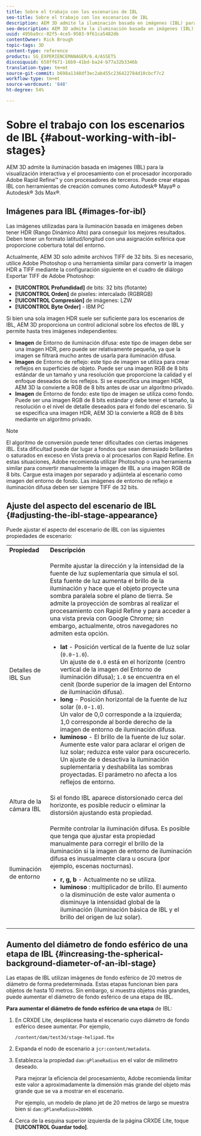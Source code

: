 ```yaml
---
title: Sobre el trabajo con los escenarios de IBL
seo-title: Sobre el trabajo con los escenarios de IBL
description: AEM 3D admite la iluminación basada en imágenes (IBL) para la visualización interactiva y el procesamiento con el procesador incorporado Adobe Rapid Refine™ y con procesadores de terceros.
seo-description: AEM 3D admite la iluminación basada en imágenes (IBL) para la visualización interactiva y el procesamiento con el procesador incorporado Adobe Rapid Refine™ y con procesadores de terceros.
uuid: 495ba9cc-02f5-4ce5-9503-9f61ca5482db
contentOwner: Rick Brough
topic-tags: 3D
content-type: reference
products: SG_EXPERIENCEMANAGER/6.4/ASSETS
discoiquuid: 658ff671-16b9-41bd-ba24-b77a32b3346b
translation-type: tm+mt
source-git-commit: b698a1348df3ec2ab455c236422784d10cbcf7c2
workflow-type: tm+mt
source-wordcount: '848'
ht-degree: 54%

---
```



# Sobre el trabajo con los escenarios de IBL {#about-working-with-ibl-stages}

AEM 3D admite la iluminación basada en imágenes (IBL) para la visualización interactiva y el procesamiento con el procesador incorporado Adobe Rapid Refine™ y con procesadores de terceros. Puede crear etapas IBL con herramientas de creación comunes como Autodesk® Maya® o Autodesk® 3ds Max®.

## Imágenes para IBL {#images-for-ibl}

Las imágenes utilizadas para la iluminación basada en imágenes deben tener HDR (Rango Dinámico Alto) para conseguir los mejores resultados. Deben tener un formato latitud/longitud con una asignación esférica que proporcione cobertura total del entorno.

Actualmente, AEM 3D solo admite archivos TIFF de 32 bits. Si es necesario, utilice Adobe Photoshop o una herramienta similar para convertir la imagen HDR a TIFF mediante la configuración siguiente en el cuadro de diálogo Exportar TIFF de Adobe Photoshop:

* **[!UICONTROL Profundidad]**  de bits: 32 bits (flotante)
* **[!UICONTROL Orden]**  de píxeles: intercalado (RGBRGB)
* **[!UICONTROL Compresión]**  de imágenes: LZW
* **[!UICONTROL Byte Order]** - IBM PC

Si bien una sola imagen HDR suele ser suficiente para los escenarios de IBL, AEM 3D proporciona un control adicional sobre los efectos de IBL y permite hasta tres imágenes independientes:

* **Imagen**  de Entorno de iluminación difusa: este tipo de imagen debe ser una imagen HDR, pero puede ser relativamente pequeña, ya que la imagen se filtrará mucho antes de usarla para iluminación difusa.
* **Imagen**  de Entorno de reflejo: este tipo de imagen se utiliza para crear reflejos en superficies de objeto. Puede ser una imagen RGB de 8 bits estándar de un tamaño y una resolución que proporcione la calidad y el enfoque deseados de los reflejos. Si se especifica una imagen HDR, AEM 3D la convierte a RGB de 8 bits antes de usar un algoritmo privado.
* **Imagen**  de Entorno de fondo: este tipo de imagen se utiliza como fondo. Puede ser una imagen RGB de 8 bits estándar y debe tener el tamaño, la resolución o el nivel de detalle deseados para el fondo del escenario. Si se especifica una imagen HDR, AEM 3D la convierte a RGB de 8 bits mediante un algoritmo privado.

>[!NOTE]
>
>El algoritmo de conversión puede tener dificultades con ciertas imágenes IBL. Esta dificultad puede dar lugar a fondos que sean demasiado brillantes o saturados en exceso en Vista previa o al procesarlos con Rapid Refine. En estas situaciones, Adobe recomienda utilizar Photoshop o una herramienta similar para convertir manualmente la imagen de IBL a una imagen RGB de 8 bits. Cargue esta imagen por separado y adjúntela al escenario como imagen del entorno de fondo. Las imágenes de entorno de reflejo e iluminación difusa deben ser siempre TIFF de 32 bits.

## Ajuste del aspecto del escenario de IBL {#adjusting-the-ibl-stage-appearance}

Puede ajustar el aspecto del escenario de IBL con las siguientes propiedades de escenario:

<table> 
 <tbody> 
  <tr> 
   <td><strong>Propiedad</strong><br /> </td> 
   <td><strong>Descripción</strong></td> 
  </tr> 
  <tr> 
   <td>Detalles de IBL Sun</td> 
   <td><p>Permite ajustar la dirección y la intensidad de la fuente de luz suplementaria que simula el sol. <span class="diff-html-added">Esta fuente de luz aumenta el brillo de la iluminación y hace que el objeto proyecte una sombra paralela sobre el plano de tierra. Se admite la proyección de sombras al realizar el procesamiento con Rapid Refine y para acceder a una vista previa con Google Chrome; sin embargo, actualmente, otros navegadores no admiten esta opción.</span></p> 
    <ul> 
     <li><strong>lat</strong> - Posición vertical de la fuente de luz solar (<code>0.0</code>-<code>1.0</code>).<br /> Un ajuste de  <code>0.0</code> está en el horizonte (centro vertical de la imagen del Entorno de iluminación difusa);  <code>1.0</code> se encuentra en el cenit (borde superior de la imagen del Entorno de iluminación difusa).</li> 
     <li><strong>long</strong> - Posición horizontal de la fuente de luz solar (<code>0.0</code>-<code>1.0</code>).<br /> Un valor de 0,0 corresponde a la izquierda; 1,0 corresponde al borde derecho de la imagen de entorno de iluminación difusa.<br /> </li> 
     <li><strong>luminoso</strong> - El brillo de la fuente de luz solar. Aumente este valor para aclarar el origen de luz solar; reduzca este valor para oscurecerlo. <br /> Un ajuste de  <code>0</code> desactiva la iluminación suplementaria y deshabilita las sombras proyectadas. El parámetro no afecta a los reflejos de entorno.<br /> </li> 
    </ul> </td> 
  </tr> 
  <tr> 
   <td>Altura de la cámara IBL</td> 
   <td>Si el fondo IBL aparece distorsionado cerca del horizonte, es posible reducir o eliminar la distorsión ajustando esta propiedad. <br /> </td> 
  </tr> 
  <tr> 
   <td>Iluminación de entorno</td> 
   <td><p><span class="diff-html-added">Permite controlar la iluminación difusa. Es posible que tenga que ajustar esta propiedad manualmente para corregir el brillo de la iluminación si la imagen de entorno de iluminación difusa es inusualmente clara u oscura (por ejemplo, escenas nocturnas).</span></p> 
    <ul> 
     <li><strong>r, g, b</strong> - Actualmente no se utiliza.</li> 
     <li><strong>luminoso</strong> : multiplicador  <span class="diff-html-added">de brillo. El aumento o la disminución de este valor aumenta o disminuye la intensidad global de la iluminación (iluminación básica de IBL y el brillo del origen de luz solar).</span></li> 
    </ul> </td> 
  </tr> 
 </tbody> 
</table>

## Aumento del diámetro de fondo esférico de una etapa de IBL {#increasing-the-spherical-background-diameter-of-an-ibl-stage}

Las etapas de IBL utilizan imágenes de fondo esférico de 20 metros de diámetro de forma predeterminada. Estas etapas funcionan bien para objetos de hasta 10 metros. Sin embargo, si muestra objetos más grandes, puede aumentar el diámetro de fondo esférico de una etapa de IBL.

**Para aumentar el diámetro de fondo esférico de una etapa** de IBL:

1. En CRXDE Lite, desplácese hasta el escenario cuyo diámetro de fondo esférico desee aumentar. Por ejemplo,

   `/content/dam/test3d/stage-helipad.fbx`

1. Expanda el nodo de escenario a `jcr:content/metadata`.
1. Establezca la propiedad `dam:gPlaneRadius` en el valor de milímetro deseado.

   Para mejorar la eficiencia del procesamiento, Adobe recomienda limitar este valor a aproximadamente la dimensión más grande del objeto más grande que se va a mostrar en el escenario.

   Por ejemplo, un modelo de plano jet de 20 metros de largo se muestra bien si `dam:gPlaneRadius=20000`.

1. Cerca de la esquina superior izquierda de la página CRXDE Lite, toque **[!UICONTROL Guardar todo]**.

